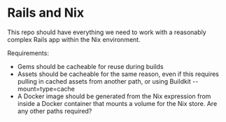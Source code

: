 # Rails and Nix

This repo should have everything we need to work with a reasonably complex Rails app within the Nix environment.

Requirements:

- Gems should be cacheable for reuse during builds
- Assets should be cacheable for the same reason, even if this requires pulling in cached assets from another path, or using Buildkit --mount=type=cache
- A Docker image should be generated from the Nix expression from inside a Docker container that mounts a volume for the Nix store. Are any other paths required?
